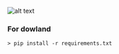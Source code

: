 ![alt text](https://i.imgyukle.com/2020/11/18/Ta28Z1.png)
### For dowland

````shell
> pip install -r requirements.txt
````
